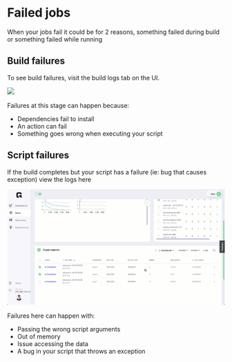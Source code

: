 # Failed jobs

When your jobs fail it could be for 2 reasons, something failed during build or something failed while running

## Build failures

To see build failures, visit the build logs tab on the UI.

![](../../../.gitbook/assets/build_logs.gif)

Failures at this stage can happen because:

* Dependencies fail to install
* An action can fail
* Something goes wrong when executing your script

## Script failures

If the build completes but your script has a failure \(ie: bug that causes exception\) view the logs here

![](../../../.gitbook/assets/stdout_logs.gif)

Failures here can happen with:

* Passing the wrong script arguments
* Out of memory
* Issue accessing the data
* A bug in your script that throws an exception

